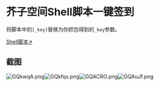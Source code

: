 # 芥子空间Shell脚本一键签到
将脚本中的`[_key]`替换为你抓包得到的`_key`参数。

[Shell脚本↗](/芥子签到.sh)
## 截图
![GQkwqA.png](https://s1.ax1x.com/2020/03/31/GQkwqA.png)![GQkfqs.png](https://s1.ax1x.com/2020/03/31/GQkfqs.png)![GQACRO.png](https://s1.ax1x.com/2020/03/31/GQACRO.png)![GQAuJf.png](https://s1.ax1x.com/2020/03/31/GQAuJf.png)

